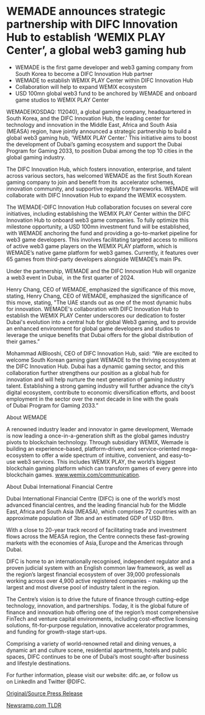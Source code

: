 # WEMADE announces strategic partnership with DIFC Innovation Hub to establish ‘WEMIX PLAY Center’, a global web3 gaming hub

* WEMADE is the first game developer and web3 gaming company from South Korea to become a DIFC Innovation Hub partner
* WEMADE to establish WEMIX PLAY Center within DIFC Innovation Hub
* Collaboration will help to expand WEMIX ecosystem
* USD 100mn global web3 fund to be anchored by WEMADE and onboard game studios to WEMIX PLAY Center

WEMADE(KOSDAQ: 112040), a global gaming company, headquartered in South Korea, and the DIFC Innovation Hub, the leading center for technology and innovation in the Middle East, Africa and South Asia (MEASA) region, have jointly announced a strategic partnership to build a global web3 gaming hub, 'WEMIX PLAY Center.' This initiative aims to boost the development of Dubai’s gaming ecosystem and support the Dubai Program for Gaming 2033, to position Dubai among the top 10 cities in the global gaming industry.

The DIFC Innovation Hub, which fosters innovation, enterprise, and talent across various sectors, has welcomed WEMADE as the first South Korean gaming company to join and benefit from its  accelerator schemes, innovation community, and supportive regulatory frameworks. WEMADE will collaborate with DIFC Innovation Hub to expand the WEMIX ecosystem.

The WEMADE-DIFC Innovation Hub collaboration focuses on several core initiatives, including establishing the WEMIX PLAY Center within the DIFC Innovation Hub to onboard web3 game companies. To fully optimize this milestone opportunity, a USD 100mn investment fund will be established, with WEMADE anchoring the fund and providing a go-to-market pipeline for web3 game developers. This involves facilitating targeted access to millions of active web3 game players on the WEMIX PLAY platform, which is WEMADE’s native game platform for web3 games. Currently, it features over 65 games from third-party developers alongside WEMADE’s main IPs.

Under the partnership, WEMADE and the DIFC Innovation Hub will organize a web3 event in Dubai,  in the first quarter of 2024.

Henry Chang, CEO of WEMADE, emphasized the significance of this move, stating, Henry Chang, CEO of WEMADE, emphasized the significance of this move, stating, "The UAE stands out as one of the most dynamic hubs for innovation. WEMADE's collaboration with DIFC Innovation Hub to establish the WEMIX PLAY Center underscores our dedication to foster Dubai's evolution into a central hub for global Web3 gaming, and to provide an enhanced environment for global game developers and studios to leverage the unique benefits that Dubai offers for the global distribution of their games.”

Mohammad AlBlooshi, CEO of DIFC Innovation Hub, said: “We are excited to welcome South Korean gaming giant WEMADE to the thriving ecosystem at the DIFC Innovation Hub. Dubai has a dynamic gaming sector, and this collaboration further strengthens our position as a global hub for innovation and will help nurture the next generation of gaming industry talent. Establishing a strong gaming industry will further advance the city’s digital ecosystem, contribute to economic diversification efforts, and boost employment in the sector over the next decade in line with the goals of Dubai Program for Gaming 2033.”

About WEMADE

A renowned industry leader and innovator in game development, Wemade is now leading a once-in-a-generation shift as the global games industry pivots to blockchain technology. Through subsidiary WEMIX, Wemade is building an experience-based, platform-driven, and service-oriented mega-ecosystem to offer a wide spectrum of intuitive, convenient, and easy-to-use web3 services. This includes WEMIX PLAY, the world’s biggest blockchain gaming platform which can transform games of every genre into blockchain games. www.wemix.com/communication.

About Dubai International Financial Centre

Dubai International Financial Centre (DIFC) is one of the world’s most advanced financial centres, and the leading financial hub for the Middle East, Africa and South Asia (MEASA), which comprises 72 countries with an approximate population of 3bn and an estimated GDP of USD 8trn.

With a close to 20-year track record of facilitating trade and investment flows across the MEASA region, the Centre connects these fast-growing markets with the economies of Asia, Europe and the Americas through Dubai.

DIFC is home to an internationally recognised, independent regulator and a proven judicial system with an English common law framework, as well as the region’s largest financial ecosystem of over 39,000 professionals working across over 4,900 active registered companies – making up the largest and most diverse pool of industry talent in the region.

The Centre’s vision is to drive the future of finance through cutting-edge technology, innovation, and partnerships. Today, it is the global future of finance and innovation hub offering one of the region’s most comprehensive FinTech and venture capital environments, including cost-effective licensing solutions, fit-for-purpose regulation, innovative accelerator programmes, and funding for growth-stage start-ups.

Comprising a variety of world-renowned retail and dining venues, a dynamic art and culture scene, residential apartments, hotels and public spaces, DIFC continues to be one of Dubai’s most sought-after business and lifestyle destinations.

For further information, please visit our website: difc.ae, or follow us on LinkedIn and Twitter @DIFC. 

[Original/Source Press Release](https://blockchainwire.io/press-release/wemade-announces-strategic-partnership-with-difc-innovation-hub-to-establish-wemix-play-center-a-global-web3-gaming-hub-) 

[Newsramp.com TLDR](https://newsramp.com/None) 